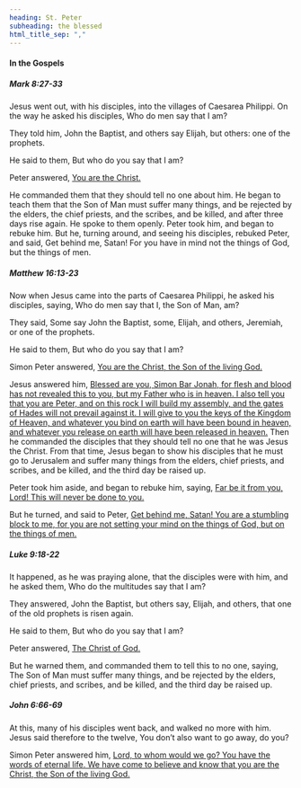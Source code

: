 ```yaml
---
heading: St. Peter
subheading: the blessed
html_title_sep: ","
---
```



#### In the Gospels

##### Mark 8:27-33

Jesus went out, with his disciples, into the villages of Caesarea Philippi. On
the way he asked his disciples, Who do men say that I am?

They told him, John the Baptist, and others say Elijah, but others: one of the
prophets.

He said to them, But who do you say that I am?

Peter answered, <u class="blue">You are the Christ.</u>

He commanded them that they should tell no one about him. He began to teach
them that the Son of Man must suffer many things, and be rejected by the
elders, the chief priests, and the scribes, and be killed, and after three days
rise again. He spoke to them openly. Peter took him, and began to rebuke him.
But he, turning around, and seeing his disciples, rebuked Peter, and said, Get
behind me, Satan! For you have in mind not the things of God, but the things of
men.


##### Matthew 16:13-23

Now when Jesus came into the parts of Caesarea Philippi, he asked his
disciples, saying, Who do men say that I, the Son of Man, am?

They said, Some say John the Baptist, some, Elijah, and others, Jeremiah, or
one of the prophets.

He said to them, But who do you say that I am?

Simon Peter answered, <u class="blue">You are the Christ, the Son of the living
God.</u>

Jesus answered him, <u>Blessed are you, Simon Bar Jonah, for flesh and blood
has not revealed this to you, but my Father who is in heaven. I also tell you
that you are Peter, and on this rock I will build my assembly, and the gates of
Hades will not prevail against it. I will give to you the keys of the Kingdom
of Heaven, and whatever you bind on earth will have been bound in heaven, and
whatever you release on earth will have been released in heaven.</u> Then he
commanded the disciples that they should tell no one that he was Jesus the
Christ. From that time, Jesus began to show his disciples that he must go to
Jerusalem and suffer many things from the elders, chief priests, and scribes,
and be killed, and the third day be raised up. 

Peter took him aside, and began to rebuke him, saying, <u class="red">Far be it
from you, Lord! This will never be done to you.</u>

But he turned, and said to Peter, <u class="red">Get behind me, Satan! You are
a stumbling block to me, for you are not setting your mind on the things of
God, but on the things of men.</u>


##### Luke 9:18-22

It happened, as he was praying alone, that the disciples were with him, and he
asked them, Who do the multitudes say that I am?

They answered, John the Baptist, but others say, Elijah, and others, that one
of the old prophets is risen again.

He said to them, But who do you say that I am?

Peter answered, <u class="blue">The Christ of God.</u>

But he warned them, and commanded them to tell this to no one, saying, The Son
of Man must suffer many things, and be rejected by the elders, chief priests,
and scribes, and be killed, and the third day be raised up.


##### John 6:66-69

At this, many of his disciples went back, and walked no more with him. Jesus
said therefore to the twelve, You don’t also want to go away, do you?

Simon Peter answered him, <u class="blue">Lord, to whom would we go? You have
the words of eternal life. We have come to believe and know that you are the
Christ, the Son of the living God.</u>
